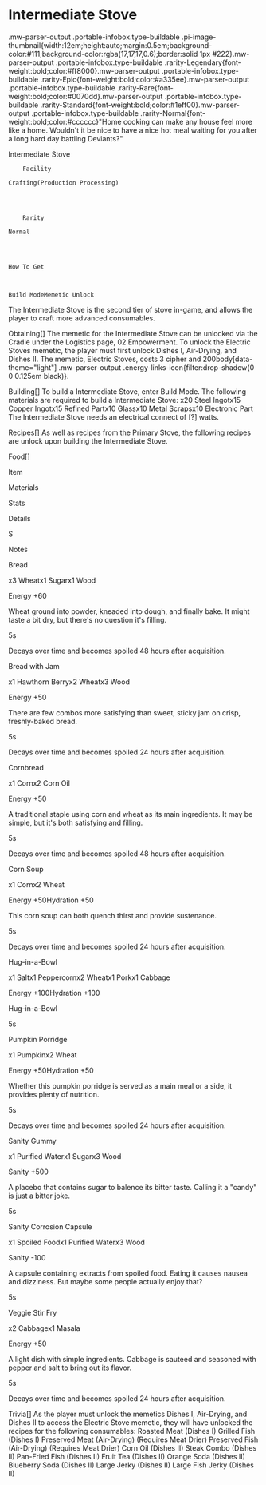 # Intermediate Stove

.mw-parser-output .portable-infobox.type-buildable .pi-image-thumbnail{width:12em;height:auto;margin:0.5em;background-color:#111;background-color:rgba(17,17,17,0.6);border:solid 1px #222}.mw-parser-output .portable-infobox.type-buildable .rarity-Legendary{font-weight:bold;color:#ff8000}.mw-parser-output .portable-infobox.type-buildable .rarity-Epic{font-weight:bold;color:#a335ee}.mw-parser-output .portable-infobox.type-buildable .rarity-Rare{font-weight:bold;color:#0070dd}.mw-parser-output .portable-infobox.type-buildable .rarity-Standard{font-weight:bold;color:#1eff00}.mw-parser-output .portable-infobox.type-buildable .rarity-Normal{font-weight:bold;color:#cccccc}"Home cooking can make any house feel more like a home. Wouldn't it be nice to have a nice hot meal waiting for you after a long hard day battling Deviants?"

Intermediate Stove

	

	
		Facility
	
	Crafting(Production Processing)



	
		Rarity
	
	Normal




	How To Get


	
	Build ModeMemetic Unlock





The Intermediate Stove is the second tier of stove in-game, and allows the player to craft more advanced consumables. 

Obtaining[]
The memetic for the Intermediate Stove can be unlocked via the Cradle under the Logistics page, 02 Empowerment. To unlock the Electric Stoves memetic, the player must first unlock Dishes I, Air-Drying, and Dishes II. The memetic, Electric Stoves, costs 3 cipher and  200body[data-theme="light"] .mw-parser-output .energy-links-icon{filter:drop-shadow(0 0 0.125em black)}.

Building[]
To build a Intermediate Stove, enter Build Mode. The following materials are required to build a Intermediate Stove:
x20 Steel Ingotx15 Copper Ingotx15 Refined Partx10 Glassx10 Metal Scrapsx10 Electronic Part
The Intermediate Stove needs an electrical connect of [?] watts.

Recipes[]
As well as recipes from the Primary Stove, the following recipes are unlock upon building the Intermediate Stove.

Food[]


Item

Materials

Stats

Details

S

Notes


Bread

x3 Wheatx1 Sugarx1 Wood

Energy +60

Wheat ground into powder, kneaded into dough, and finally bake. It might taste a bit dry, but there's no question it's filling.

5s

Decays over time and becomes spoiled 48 hours after acquisition.


Bread with Jam

x1 Hawthorn Berryx2 Wheatx3 Wood

Energy +50

There are few combos more satisfying than sweet, sticky jam on crisp, freshly-baked bread.

5s

Decays over time and becomes spoiled 24 hours after acquisition.


Cornbread

x1 Cornx2 Corn Oil

Energy +50

A traditional staple using corn and wheat as its main ingredients. It may be simple, but it's both satisfying and filling.

5s

Decays over time and becomes spoiled 48 hours after acquisition.


Corn Soup

x1 Cornx2 Wheat

Energy +50Hydration +50

This corn soup can both quench thirst and provide sustenance.

5s

Decays over time and becomes spoiled 24 hours after acquisition.


Hug-in-a-Bowl

x1 Saltx1 Peppercornx2 Wheatx1 Porkx1 Cabbage

Energy +100Hydration +100

Hug-in-a-Bowl

5s




Pumpkin Porridge

x1 Pumpkinx2 Wheat

Energy +50Hydration +50

Whether this pumpkin porridge is served as a main meal or a side, it provides plenty of nutrition.

5s

Decays over time and becomes spoiled 24 hours after acquisition.


Sanity Gummy

x1 Purified Waterx1 Sugarx3 Wood

Sanity +500

A placebo that contains sugar to balence its bitter taste. Calling it a "candy" is just a bitter joke.

5s




Sanity Corrosion Capsule

x1 Spoiled Foodx1 Purified Waterx3 Wood

Sanity -100

A capsule containing extracts from spoiled food. Eating it causes nausea and dizziness. But maybe some people actually enjoy that?

5s




Veggie Stir Fry

x2 Cabbagex1 Masala

Energy +50

A light dish with simple ingredients. Cabbage is sauteed and seasoned with pepper and salt to bring out its flavor.

5s

Decays over time and becomes spoiled 24 hours after acquisition.

Trivia[]
As the player must unlock the memetics Dishes I, Air-Drying, and Dishes II to access the Electric Stove memetic, they will have unlocked the recipes for the following consumables:
Roasted Meat (Dishes I)
Grilled Fish (Dishes I)
Preserved Meat (Air-Drying) (Requires Meat Drier)
Preserved Fish (Air-Drying) (Requires Meat Drier)
Corn Oil (Dishes II)
Steak Combo (Dishes II)
Pan-Fried Fish (Dishes II)
Fruit Tea (Dishes II)
Orange Soda (Dishes II)
Blueberry Soda (Dishes II)
Large Jerky (Dishes II)
Large Fish Jerky (Dishes II)
